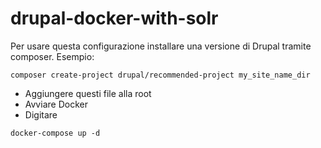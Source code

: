 # drupal-docker-with-solr

Per usare questa configurazione installare una versione di Drupal tramite composer. Esempio: 

	composer create-project drupal/recommended-project my_site_name_dir

- Aggiungere questi file alla root
- Avviare Docker
- Digitare

```
docker-compose up -d 	
